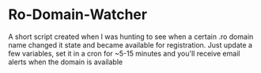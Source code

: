 # Ro-Domain-Watcher
A short script created when I was hunting to see when a certain .ro domain name changed it state and became available for registration. Just update a few variables, set it in a cron for ~5-15 minutes and you'll receive email alerts when the domain is available
